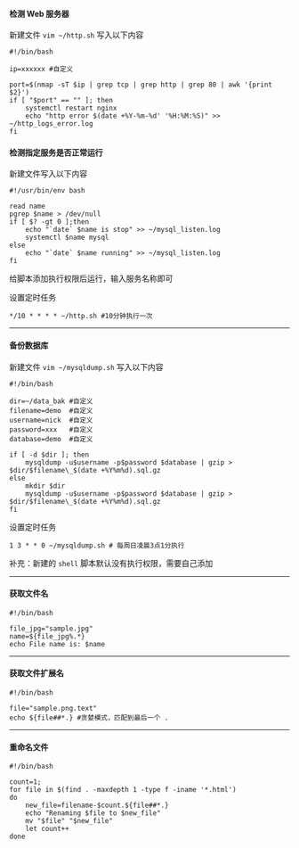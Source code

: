 #### 检测 Web 服务器

新建文件 `vim ~/http.sh` 写入以下内容

```
#!/bin/bash

ip=xxxxxx #自定义

port=$(nmap -sT $ip | grep tcp | grep http | grep 80 | awk '{print $2}')
if [ "$port" == "" ]; then
    systemctl restart nginx
    echo "http error $(date +%Y-%m-%d' '%H:%M:%S)" >> ~/http_logs_error.log
fi
```

#### 检测指定服务是否正常运行

新建文件写入以下内容

```
#!/usr/bin/env bash

read name
pgrep $name > /dev/null
if [ $? -gt 0 ];then
    echo "`date` $name is stop" >> ~/mysql_listen.log
    systemctl $name mysql
else
    echo "`date` $name running" >> ~/mysql_listen.log
fi
```

给脚本添加执行权限后运行，输入服务名称即可

设置定时任务

```
*/10 * * * * ~/http.sh #10分钟执行一次
```

---

#### 备份数据库

新建文件 `vim ~/mysqldump.sh` 写入以下内容

```
#!/bin/bash

dir=~/data_bak #自定义
filename=demo  #自定义
username=nick  #自定义
password=xxx   #自定义
database=demo  #自定义

if [ -d $dir ]; then
    mysqldump -u$username -p$password $database | gzip > $dir/$filename\_$(date +%Y%m%d).sql.gz
else
    mkdir $dir
    mysqldump -u$username -p$password $database | gzip > $dir/$filename\_$(date +%Y%m%d).sql.gz
fi
```

设置定时任务

```
1 3 * * 0 ~/mysqldump.sh # 每周日凌晨3点1分执行
```

补充：新建的 `shell` 脚本默认没有执行权限，需要自己添加

---

#### 获取文件名

```
#!/bin/bash

file_jpg="sample.jpg"
name=${file_jpg%.*}
echo File name is: $name
```

---

#### 获取文件扩展名

```
#!/bin/bash

file="sample.png.text"
echo ${file##*.} #贪婪模式，匹配到最后一个 .
```

---

#### 重命名文件

```
#!/bin/bash

count=1;
for file in $(find . -maxdepth 1 -type f -iname '*.html')
do
    new_file=filename-$count.${file##*.}
    echo "Renaming $file to $new_file"
    mv "$file" "$new_file"
    let count++
done
```